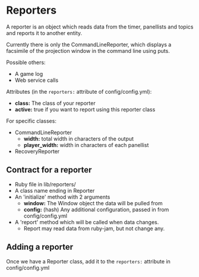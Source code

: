 Reporters
=========

A reporter is an object which reads data from the timer,
panellists and topics and reports it to another entity.

Currently there is only the CommandLineReporter, which 
displays a facsimile of the projection window in the 
command line using puts.

Possible others:

* A game log
* Web service calls

Attributes (in the `reporters:` attribute of config/config.yml):

* **class:** The class of your reporter
* **active:** true if you want to report using this reporter class

For specific classes:

* CommandLineReporter
  * **width:** total width in characters of the output
  * **player_width:** width in characters of each panellist
* RecoveryReporter

Contract for a reporter
-----------------------

* Ruby file in lib/reporters/
* A class name ending in Reporter
* An 'initialize' method with 2 arguments
  * **window:** The Window object the data will be pulled from
  * **config:** (hash) Any additional configuration, passed
                in from config/config.yml
* A 'report' method which will be called when data changes.
  * Report may read data from ruby-jam, but not change any.

Adding a reporter
-----------------

Once we have a Reporter class, add it to the `reporters:`
attribute in config/config.yml 